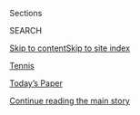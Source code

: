 <div id="app">

<div>

<div class="NYTAppHideMasthead css-zz1s19 e1suatyy0">

<div class="section css-ui9rw0 e1suatyy2">

<div class="css-11hrj97 er09x8g0">

<div class="css-6n7j50">

</div>

<span class="css-1dv1kvn">Sections</span>

<div class="css-10488qs">

<span class="css-1dv1kvn">SEARCH</span>

</div>

[Skip to content](#site-content)[Skip to site
index](#site-index)

</div>

<div id="masthead-section-label" class="css-1fnb9ct eaxe0e00">

[Tennis](https://www.nytimes3xbfgragh.onion/section/sports/tennis)

</div>

<div class="css-10698na e1huz5gh0">

</div>

</div>

<div id="masthead-bar-one" class="section hasLinks css-15hmgas e1csuq9d3">

<div class="css-uqyvli e1csuq9d0">

</div>

<div class="css-1uqjmks e1csuq9d1">

</div>

<div class="css-9e9ivx">

[](https://myaccount.nytimes3xbfgragh.onion/auth/login?response_type=cookie&client_id=vi)

</div>

<div class="css-1bvtpon e1csuq9d2">

[Today’s Paper](https://www.nytimes3xbfgragh.onion/section/todayspaper)

</div>

</div>

</div>

</div>

<div data-aria-hidden="false">

<div id="site-content" data-role="main">

<div id="top-wrapper" class="css-15p45cc eaca97t0" type="top">

<div id="top-slug" class="css-19x0jxb eaca97t1" hidden="">

Advertisement

</div>

[Continue reading the main
story](#after-top)

<div class="ad top-wrapper" style="text-align:center;height:100%;display:block;min-height:90px">

<div id="top" class="place-ad" data-position="top" data-size-key="top">

</div>

</div>

<div id="after-top">

</div>

</div>

<div id="collection-tennis" class="section css-15h4p1b e9abtgs0">

<div class="css-1j21atc e1svk9qx1">

<div class="css-fmiefx e1svk9qx2">

<div class="css-1hk7r2m eu54l5x0">

<div id="sponsor-wrapper" class="css-7a1pgi eaca97t0" type="sponsor" hidden="">

<div id="sponsor-slug" class="css-1l4mleb eaca97t1" hidden="">

Supported by

</div>

[Continue reading the main
story](#after-sponsor)

<div id="sponsor" class="ad sponsor-wrapper" style="text-align:left;height:100%;display:block">

</div>

<div id="after-sponsor">

</div>

</div>

</div>

### <span class="css-5xm8y ezz4tcd1">[Sports](/section/sports)</span>

</div>

<div class="css-nfcc9b e1svk9qx3">

<div class="css-vl9dhg e1svk9qx5">

<div class="css-1nrhkj6 e1svk9qx6">

# Tennis

<div class="follow-button-placeholder" data-collection-id="">

</div>

<div class="css-d8bdto" data-role="toolbar" data-aria-label="Social Media Share buttons, Save button, and Comments Panel with current comment count" data-testid="share-tools">

  - 
  - 
  - 
  - 
    
    <div class="css-6n7j50">
    
    </div>

</div>

</div>

</div>

</div>

<div id="subheader-wrapper" class="css-1kieyps eaca97t0" type="subheader">

<div id="subheader-slug" class="css-1tag3rd eaca97t1">

Advertisement

</div>

[Continue reading the main
story](#after-subheader)

<div id="subheader" class="ad subheader-wrapper" style="text-align:center;height:100%;display:block">

</div>

<div id="after-subheader">

</div>

</div>

</div>

<div class="css-185go5a e1o5byef0">

<div class="css-15cbhtu">

  - [Latest](#stream-panel)
  - <span class="css-6n7j50">Search</span>
    <div class="control">
    <div class="label-container css-1dv1kvn">
    Search
    </div>
    <div class="css-wm4t3d">
    **<span id="clear-search-input" class="css-1dv1kvn">Clear this text
    input</span>
    </div>
    </div>
    <span class="css-1iovbfw"></span>

<div id="stream-panel" class="section css-8msx5b e1jz0cab1">

<div class="css-13mho3u">

1.  
    
    <div class="css-1cp3ece">
    
    <div class="css-1l4spti">
    
    [](/2020/08/04/sports/tennis/rafael-nadal-us-open.html)
    
    <div class="css-79elbk">
    
    ![](https://static01.graylady3jvrrxbe.onion/images/2020/08/04/sports/04usopen-protocols01/merlin_160464417_c050389e-e841-43cb-b413-d8af8282a247-thumbWide.jpg?quality=75&auto=webp&disable=upscale)
    
    </div>
    
    ## Rafael Nadal Won’t Chase Repeat Title at U.S. Open
    
    Nadal said he would prefer not to travel to the New York tournament
    during the coronavirus pandemic.
    
    <div class="css-1nqbnmb ea5icrr0">
    
    By <span class="css-1n7hynb">Christopher
    Clarey</span>
    
    </div>
    
    </div>
    
    <div class="css-1lc2l26 e1xfvim33">
    
    </div>
    
    </div>

2.  
    
    <div class="css-1cp3ece">
    
    <div class="css-1l4spti">
    
    [](/2020/08/03/sports/tennis/us-open-hawkeye-line-judges.html)
    
    <div class="css-79elbk">
    
    ![](https://static01.graylady3jvrrxbe.onion/images/2020/08/03/sports/03tennis-hawkeye/03tennis-hawkeye-thumbWide.jpg?quality=75&auto=webp&disable=upscale)
    
    </div>
    
    ### <span class="css-m70j1g">On Tennis</span>
    
    ## Automated Line Calls Will Replace Human Judges at U.S. Open
    
    On all but the two biggest show courts, line calls will be made by
    Hawk-Eye Live to reduce the number of people on site during the
    pandemic.
    
    <div class="css-1nqbnmb ea5icrr0">
    
    By <span class="css-1n7hynb">Christopher
    Clarey</span>
    
    </div>
    
    </div>
    
    <div class="css-1lc2l26 e1xfvim33">
    
    </div>
    
    </div>

3.  
    
    <div class="css-1cp3ece">
    
    <div class="css-1l4spti">
    
    [](/2020/07/29/sports/tennis/ashleigh-barty-us-open.html)
    
    <div class="css-79elbk">
    
    ![](https://static01.graylady3jvrrxbe.onion/images/2020/07/29/sports/29tennis-barty/merlin_167833458_7066fed4-7d34-4da0-b2d5-652f1fdc09a2-thumbWide.jpg?quality=75&auto=webp&disable=upscale)
    
    </div>
    
    ## Ashleigh Barty Will Skip U.S. Open
    
    The No. 1 women’s singles player opted out of the Grand Slam
    tournament over concerns about traveling to New York amid the
    pandemic.
    
    <div class="css-1nqbnmb ea5icrr0">
    
    By <span class="css-1n7hynb">Christopher
    Clarey</span>
    
    </div>
    
    </div>
    
    <div class="css-1lc2l26 e1xfvim33">
    
    </div>
    
    </div>

4.  
    
    <div class="css-1cp3ece">
    
    <div class="css-1l4spti">
    
    [](/2020/07/23/sports/tennis/wta-tour-china-tournaments-canceled.html)
    
    <div class="css-79elbk">
    
    ![](https://static01.graylady3jvrrxbe.onion/images/2020/07/23/sports/23tennis-china/merlin_163780302_8e6360ad-1174-4904-8621-65f7f6ec9412-thumbWide.jpg?quality=75&auto=webp&disable=upscale)
    
    </div>
    
    ## Canceled Tournaments in China Are a Big Blow to Women’s Tennis
    
    A move by the Chinese government to cancel international sporting
    events means the WTA Tour will lose its lucrative championships and
    six other tournaments.
    
    <div class="css-1nqbnmb ea5icrr0">
    
    By <span class="css-1n7hynb">Christopher
    Clarey</span>
    
    </div>
    
    </div>
    
    <div class="css-1lc2l26 e1xfvim33">
    
    </div>
    
    </div>

5.  
    
    <div class="css-1cp3ece">
    
    <div class="css-1l4spti">
    
    [](/2020/07/21/sports/citi-open-washington-canceled.html)
    
    <div class="css-79elbk">
    
    ![](https://static01.graylady3jvrrxbe.onion/images/2020/07/21/sports/21tennisWEB1/merlin_167209242_6a427e11-dc0e-477e-b59e-87d855564d47-thumbWide.jpg?quality=75&auto=webp&disable=upscale)
    
    </div>
    
    ## Men’s Tennis Event in Washington Is Canceled
    
    The Citi Open, which was scheduled to restart the men’s tennis tour
    next month, was scrapped because of the coronavirus and
    international travel restrictions.
    
    <div class="css-1nqbnmb ea5icrr0">
    
    By <span class="css-1n7hynb">Christopher
    Clarey</span>
    
    </div>
    
    </div>
    
    <div class="css-1lc2l26 e1xfvim33">
    
    </div>
    
    </div>

6.  
    
    <div class="css-1cp3ece">
    
    <div class="css-1l4spti">
    
    [](/2020/07/11/sports/tennis/Bryan-brothers.html)
    
    <div class="css-79elbk">
    
    ![](https://static01.graylady3jvrrxbe.onion/images/2020/07/11/sports/11bryanbrothers-web-1/11bryanbrothers-web-1-thumbWide.jpg?quality=75&auto=webp&disable=upscale)
    
    </div>
    
    ## The Bryan Brothers Were Ready to Call It Quits. Now They Might Need One Last Hug.
    
    2020 was supposed to be a farewell tour for Bob and Mike Bryan, the
    incomparable tennis twins, who have long been the darlings of
    doubles. Then coronavirus canceled it. Will they try again?
    
    <div class="css-1nqbnmb ea5icrr0">
    
    By <span class="css-1n7hynb">Matthew
    Futterman</span>
    
    </div>
    
    </div>
    
    <div class="css-1lc2l26 e1xfvim33">
    
    </div>
    
    </div>

7.  
    
    <div class="css-1cp3ece">
    
    <div class="css-1l4spti">
    
    [](/2020/07/04/sports/tennis/tennis-rankings-coronavirus.html)
    
    <div class="css-79elbk">
    
    ![](https://static01.graylady3jvrrxbe.onion/images/2020/07/04/sports/03tennis-rankings-print/merlin_160015713_25e38274-750e-4938-8a68-37004f499701-thumbWide.jpg?quality=75&auto=webp&disable=upscale)
    
    </div>
    
    ## Tennis Tours Debate Ranking Systems Frozen by the Coronavirus
    
    The rankings have key implications for tournament seedings and
    sponsor bonuses.
    
    <div class="css-1nqbnmb ea5icrr0">
    
    By <span class="css-1n7hynb">Christopher
    Clarey</span>
    
    </div>
    
    </div>
    
    <div class="css-1lc2l26 e1xfvim33">
    
    </div>
    
    </div>

8.  
    
    <div class="css-1cp3ece">
    
    <div class="css-1l4spti">
    
    [](/2020/07/02/sports/tennis/french-open-fans.html)
    
    <div class="css-79elbk">
    
    ![](https://static01.graylady3jvrrxbe.onion/images/2020/07/02/sports/02tennis-french/02tennis-french-thumbWide.jpg?quality=75&auto=webp&disable=upscale)
    
    </div>
    
    ## French Open, Unlike U.S. Open, to Allow Fans at its Tournament
    
    The French Open, played on red-clay courts, is known generally for
    being the most crowded Grand Slam tournament. Organizers say they
    are planning for as many as 20,000 fans daily.
    
    <div class="css-1nqbnmb ea5icrr0">
    
    By <span class="css-1n7hynb">Christopher
    Clarey</span>
    
    </div>
    
    </div>
    
    <div class="css-1lc2l26 e1xfvim33">
    
    </div>
    
    </div>

9.  
    
    <div class="css-1cp3ece">
    
    <div class="css-1l4spti">
    
    [](/2020/06/25/sports/tennis/us-open-wheelchair-tournament.html)
    
    <div class="css-79elbk">
    
    ![](https://static01.graylady3jvrrxbe.onion/images/2020/06/24/sports/24usopen-wheelchair/merlin_160318515_cf1c69c3-0279-4df6-8ca0-935fd8171157-thumbWide.jpg?quality=75&auto=webp&disable=upscale)
    
    </div>
    
    ## U.S.T.A. Reinstates U.S. Open Wheelchair Tournament
    
    The tournament’s original framework released last week eliminated
    the competition, a decision many wheelchair players said had been
    made without consulting them.
    
    <div class="css-1nqbnmb ea5icrr0">
    
    By <span class="css-1n7hynb">Christopher
    Clarey</span>
    
    </div>
    
    </div>
    
    <div class="css-1lc2l26 e1xfvim33">
    
    </div>
    
    </div>

10. 
    
    <div class="css-1cp3ece">
    
    <div class="css-1l4spti">
    
    [](/2020/06/23/sports/tennis/novak-djokovic-coronavirus.html)
    
    <div class="css-79elbk">
    
    ![](https://static01.graylady3jvrrxbe.onion/images/2020/06/23/world/23djokovic/23djokovic-thumbWide-v2.jpg?quality=75&auto=webp&disable=upscale)
    
    </div>
    
    ## Novak Djokovic Tests Positive for the Coronavirus
    
    The world No. 1 in men’s tennis is the fourth player found to be
    infected after he organized an exhibition series in Croatia and
    Serbia.
    
    <div class="css-1nqbnmb ea5icrr0">
    
    By <span class="css-1n7hynb">Christopher Clarey <span>and</span>
    Elian Peltier</span>
    
    </div>
    
    </div>
    
    <div class="css-1lc2l26 e1xfvim33">
    
    </div>
    
    </div>

<div class="css-13mho3u">

<div class="css-1t62hi8">

<div class="css-1stvaey">

Show
More

<div>

<div style="border:0;clip:rect(0 0 0 0);height:1px;margin:-1px;overflow:hidden;white-space:nowrap;padding:0;width:1px;position:absolute" data-role="log" data-aria-live="assertive">

</div>

<div style="border:0;clip:rect(0 0 0 0);height:1px;margin:-1px;overflow:hidden;white-space:nowrap;padding:0;width:1px;position:absolute" data-role="log" data-aria-live="assertive">

</div>

<div style="border:0;clip:rect(0 0 0 0);height:1px;margin:-1px;overflow:hidden;white-space:nowrap;padding:0;width:1px;position:absolute" data-role="log" data-aria-live="polite">

</div>

<div style="border:0;clip:rect(0 0 0 0);height:1px;margin:-1px;overflow:hidden;white-space:nowrap;padding:0;width:1px;position:absolute" data-role="log" data-aria-live="polite">

</div>

</div>

</div>

</div>

</div>

</div>

<div class="css-g6hk37 supplemental">

<div id="mid1-wrapper" class="css-10wkyv7 eaca97t0" type="lede">

<div id="mid1-slug" class="css-1tag3rd eaca97t1">

Advertisement

</div>

[Continue reading the main
story](#after-mid1)

<div id="mid1" class="ad mid1-wrapper" style="text-align:center;height:100%;display:block;min-height:250px">

</div>

<div id="after-mid1">

</div>

</div>

## Stats and Schedules

<div class="css-mmifeo">

  - [A.T.P.](#)
  - [W.T.A.](#)

</div>

<div id="statscontent_tennis_atp" class="css-gtodgd">

</div>

<div id="statscontent_tennis_wta" class="css-1165139">

</div>

<div id="mktg-wrapper" class="css-oxle51 eaca97t0" type="mktg">

<div id="mktg-slug" class="css-1tag3rd eaca97t1">

Advertisement

</div>

[Continue reading the main
story](#after-mktg)

<div id="mktg" class="ad mktg-wrapper" style="text-align:center;height:100%;display:block">

</div>

<div id="after-mktg">

</div>

</div>

## Follow Us

<div class="module-body">

  - [**<span data-aria-hidden="true">NYTSports</span><span class="css-1dv1kvn">twitter
    page for NYTSports</span>](https://twitter.com/NYTSports)

</div>

## Sign Up for the Sports Newsletter

<div class="css-hftqp3">

Get the big sports news, highlights and analysis from Times journalists,
with distinctive takes on games and some behind-the-scenes surprises,
delivered to your inbox every week.

</div>

[SIGN UP](/newsletters/signup/SP)

</div>

</div>

</div>

</div>

</div>

</div>

## Site Index

<div>

</div>

## Site Information Navigation

  - [© <span>2020</span> <span>The New York Times
    Company</span>](https://help.nytimes3xbfgragh.onion/hc/en-us/articles/115014792127-Copyright-notice)

<!-- end list -->

  - [NYTCo](https://www.nytco.com/)
  - [Contact
    Us](https://help.nytimes3xbfgragh.onion/hc/en-us/articles/115015385887-Contact-Us)
  - [Work with us](https://www.nytco.com/careers/)
  - [Advertise](https://nytmediakit.com/)
  - [T Brand Studio](http://www.tbrandstudio.com/)
  - [Your Ad
    Choices](https://www.nytimes3xbfgragh.onion/privacy/cookie-policy#how-do-i-manage-trackers)
  - [Privacy](https://www.nytimes3xbfgragh.onion/privacy)
  - [Terms of
    Service](https://help.nytimes3xbfgragh.onion/hc/en-us/articles/115014893428-Terms-of-service)
  - [Terms of
    Sale](https://help.nytimes3xbfgragh.onion/hc/en-us/articles/115014893968-Terms-of-sale)
  - [Site
    Map](https://spiderbites.nytimes3xbfgragh.onion)
  - [Help](https://help.nytimes3xbfgragh.onion/hc/en-us)
  - [Subscriptions](https://www.nytimes3xbfgragh.onion/subscription?campaignId=37WXW)

</div>

</div>
